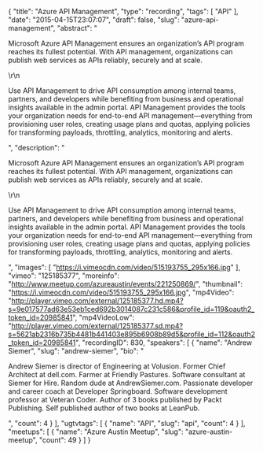 {
  "title": "Azure API Management",
  "type": "recording",
  "tags": [
    "API"
  ],
  "date": "2015-04-15T23:07:07",
  "draft": false,
  "slug": "azure-api-management",
  "abstract": "<p>Microsoft Azure API Management ensures an organization’s API program reaches its fullest potential. With API management, organizations can publish web services as APIs reliably, securely and at scale.</p>\r\n<p>Use API Management to drive API consumption among internal teams, partners, and developers while benefiting from business and operational insights available in the admin portal. API Management provides the tools your organization needs for end-to-end API management—everything from provisioning user roles, creating usage plans and quotas, applying policies for transforming payloads, throttling, analytics, monitoring and alerts.</p>",
  "description": "<p>Microsoft Azure API Management ensures an organization’s API program reaches its fullest potential. With API management, organizations can publish web services as APIs reliably, securely and at scale.</p>\r\n<p>Use API Management to drive API consumption among internal teams, partners, and developers while benefiting from business and operational insights available in the admin portal. API Management provides the tools your organization needs for end-to-end API management—everything from provisioning user roles, creating usage plans and quotas, applying policies for transforming payloads, throttling, analytics, monitoring and alerts.</p>",
  "images": [
    "https://i.vimeocdn.com/video/515193755_295x166.jpg"
  ],
  "vimeo": "125185377",
  "moreinfo": "http://www.meetup.com/azureaustin/events/221250869/",
  "thumbnail": "https://i.vimeocdn.com/video/515193755_295x166.jpg",
  "mp4Video": "http://player.vimeo.com/external/125185377.hd.mp4?s=9e017577ad63e53eb1ced692b3014087c231c586&profile_id=119&oauth2_token_id=20985841",
  "mp4VideoLow": "http://player.vimeo.com/external/125185377.sd.mp4?s=5621ab2316b735b4481b441403e895b6908b89d5&profile_id=112&oauth2_token_id=20985841",
  "recordingID": 830,
  "speakers": [
    {
      "name": "Andrew Siemer",
      "slug": "andrew-siemer",
      "bio": "<p>Andrew Siemer is director of Engineering at Volusion. Former Chief Architect at dell.com. Farmer at Friendly Pastures. Software consultant at Siemer for Hire. Random dude at AndrewSiemer.com. Passionate developer and career coach at Developer Springboard. Software development professor at Veteran Coder. Author of 3 books published by Packt Publishing. Self published author of two books at LeanPub.</p>",
      "count": 4
    }
  ],
  "ugtvtags": [
    {
      "name": "API",
      "slug": "api",
      "count": 4
    }
  ],
  "meetups": [
    {
      "name": "Azure Austin Meetup",
      "slug": "azure-austin-meetup",
      "count": 49
    }
  ]
}